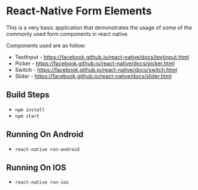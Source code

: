 # React-Native Form Elements

This is a very basic application that demonstrates the usage of some of the commonly used form components in react native.

Components used are as follow: 

* TextInput - https://facebook.github.io/react-native/docs/textinput.html
* Picker - https://facebook.github.io/react-native/docs/picker.html
* Switch - https://facebook.github.io/react-native/docs/switch.html
* Slider - https://facebook.github.io/react-native/docs/slider.html


## Build Steps

* `npm install`
* `npm start`

## Running On Android

* `react-native run-android`

## Running On IOS

* `react-native run-ios`

